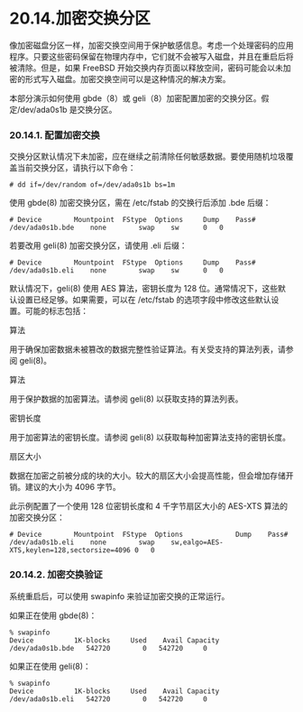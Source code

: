 # 20.14.加密交换分区

像加密磁盘分区一样，加密交换空间用于保护敏感信息。考虑一个处理密码的应用程序。只要这些密码保留在物理内存中，它们就不会被写入磁盘，并且在重启后将被清除。但是，如果 FreeBSD 开始交换内存页面以释放空间，密码可能会以未加密的形式写入磁盘。加密交换空间可以是这种情况的解决方案。

本部分演示如何使用 gbde（8）或 geli（8）加密配置加密的交换分区。假定/dev/ada0s1b 是交换分区。

### 20.14.1. 配置加密交换

交换分区默认情况下未加密，应在继续之前清除任何敏感数据。要使用随机垃圾覆盖当前交换分区，请执行以下命令：

```
# dd if=/dev/random of=/dev/ada0s1b bs=1m
```

使用 gbde(8) 加密交换分区，需在 /etc/fstab 的交换行后添加 .bde 后缀：

```
# Device		Mountpoint	FStype	Options		Dump	Pass#
/dev/ada0s1b.bde	none		swap	sw		0	0
```

若要改用 geli(8) 加密交换分区，请使用 .eli 后缀：

```
# Device		Mountpoint	FStype	Options		Dump	Pass#
/dev/ada0s1b.eli	none		swap	sw		0	0
```

默认情况下，geli(8) 使用 AES 算法，密钥长度为 128 位。通常情况下，这些默认设置已经足够。如果需要，可以在 /etc/fstab 的选项字段中修改这些默认设置。可能的标志包括：

 算法

用于确保加密数据未被篡改的数据完整性验证算法。有关受支持的算法列表，请参阅 geli(8)。

 算法

用于保护数据的加密算法。请参阅 geli(8) 以获取支持的算法列表。

 密钥长度

用于加密算法的密钥长度。请参阅 geli(8) 以获取每种加密算法支持的密钥长度。

 扇区大小

数据在加密之前被分成的块的大小。较大的扇区大小会提高性能，但会增加存储开销。建议的大小为 4096 字节。

此示例配置了一个使用 128 位密钥长度和 4 千字节扇区大小的 AES-XTS 算法的加密交换分区：

```
# Device		Mountpoint	FStype	Options				Dump	Pass#
/dev/ada0s1b.eli	none		swap	sw,ealgo=AES-XTS,keylen=128,sectorsize=4096	0	0
```

### 20.14.2. 加密交换验证

系统重启后，可以使用 swapinfo 来验证加密交换的正常运行。

如果正在使用 gbde(8)：

```
% swapinfo
Device          1K-blocks     Used    Avail Capacity
/dev/ada0s1b.bde   542720        0   542720     0
```

如果正在使用 geli(8)：

```
% swapinfo
Device          1K-blocks     Used    Avail Capacity
/dev/ada0s1b.eli   542720        0   542720     0
```

